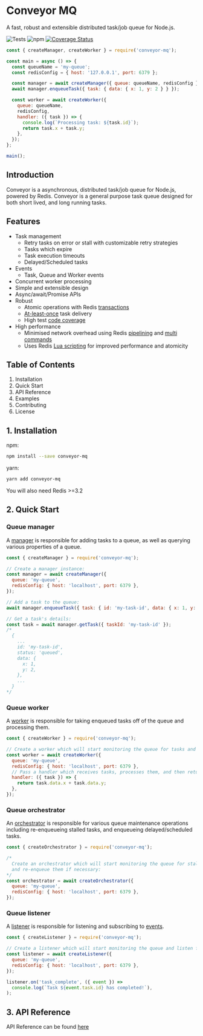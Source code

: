 # Conveyor MQ

A fast, robust and extensible distributed task/job queue for Node.js.

![Tests](https://github.com/jasrusable/conveyor-mq/workflows/Tests/badge.svg)
![npm](https://img.shields.io/npm/v/@jasrusable/conveyor-mq)
[![Coverage Status](https://coveralls.io/repos/github/jasrusable/conveyor-mq/badge.svg?branch=master)](https://coveralls.io/github/jasrusable/conveyor-mq?branch=master)

```js
const { createManager, createWorker } = require('conveyor-mq');

const main = async () => {
  const queueName = 'my-queue';
  const redisConfig = { host: '127.0.0.1', port: 6379 };

  const manager = await createManager({ queue: queueName, redisConfig });
  await manager.enqueueTask({ task: { data: { x: 1, y: 2 } } });

  const worker = await createWorker({
    queue: queueName,
    redisConfig,
    handler: ({ task }) => {
      console.log(`Processing task: ${task.id}`);
      return task.x + task.y;
    },
  });
};

main();
```

## Introduction

Conveyor is a asynchronous, distributed task/job queue for Node.js, powered by Redis. Conveyor is a general purpose task queue designed for both short lived, and long running tasks.

## Features

- Task management
  - Retry tasks on error or stall with customizable retry strategies
  - Tasks which expire
  - Task execution timeouts
  - Delayed/Scheduled tasks
- Events
  - Task, Queue and Worker events
- Concurrent worker processing
- Simple and extensible design
- Async/await/Promise APIs
- Robust
  - Atomic operations with Redis [transactions](https://redis.io/commands/multi)
  - [At-least-once](https://www.cloudcomputingpatterns.org/at_least_once_delivery/) task delivery
  - High test [code coverage](https://coveralls.io/github/jasrusable/conveyor-mq?branch=master)
- High performance
  - Minimised network overhead using Redis [pipelining](https://redis.io/topics/pipelining) and [multi commands](https://redis.io/commands/multi)
  - Uses Redis [Lua scripting](https://redis.io/commands/eval) for improved performance and atomicity

## Table of Contents

1. Installation
2. Quick Start
3. API Reference
4. Examples
5. Contributing
6. License

## 1. Installation

npm:

```bash
npm install --save conveyor-mq
```

yarn:

```bash
yarn add conveyor-mq
```

You will also need Redis >=3.2

## 2. Quick Start

### Queue manager

A [manager](https://jasrusable.github.io/conveyor-mq/index.html#createmanager) is responsible for adding tasks to a queue, as well as querying various properties of a queue.

```js
const { createManager } = require('conveyor-mq');

// Create a manager instance:
const manager = await createManager({
  queue: 'my-queue',
  redisConfig: { host: 'localhost', port: 6379 },
});

// Add a task to the queue:
await manager.enqueueTask({ task: { id: 'my-task-id', data: { x: 1, y: 2 } } });

// Get a task's details:
const task = await manager.getTask({ taskId: 'my-task-id' });
/*
  {
    ...
    id: 'my-task-id',
    status: 'queued',
    data: {
      x: 1,
      y: 2,
    },
    ...
  }
*/
```

### Queue worker

A [worker](https://jasrusable.github.io/conveyor-mq/index.html#createworker) is responsible for taking enqueued tasks off of the queue and processing them.

```js
const { createWorker } = require('conveyor-mq');

// Create a worker which will start monitoring the queue for tasks and process them:
const worker = await createWorker({
  queue: 'my-queue',
  redisConfig: { host: 'localhost', port: 6379 },
  // Pass a handler which receives tasks, processes them, and then returns the result of a task:
  handler: ({ task }) => {
    return task.data.x + task.data.y;
  },
});
```

### Queue orchestrator

An [orchestrator](https://jasrusable.github.io/conveyor-mq/index.html#createorchestrator) is responsible for various queue maintenance operations including re-enqueueing stalled tasks, and enqueueing delayed/scheduled tasks.

```js
const { createOrchestrator } = require('conveyor-mq');

/*
  Create an orchestrator which will start monitoring the queue for stalled tasks
  and re-enqueue them if necessary:
*/
const orchestrator = await createOrchestrator({
  queue: 'my-queue',
  redisConfig: { host: 'localhost', port: 6379 },
});
```

### Queue listener

A [listener](https://jasrusable.github.io/conveyor-mq/index.html#createlistener) is responsible for listening and subscribing to [events](https://jasrusable.github.io/conveyor-mq/enums/eventtypes.html).

```js
const { createListener } = require('conveyor-mq');

// Create a listener which will start monitoring the queue and listen for task_complete events:
const listener = await createListener({
  queue: 'my-queue',
  redisConfig: { host: 'localhost', port: 6379 },
});

listener.on('task_complete', ({ event }) =>
  console.log(`Task ${event.task.id} has completed!`),
);
```

## 3. API Reference

API Reference can be found [here](https://jasrusable.github.io/conveyor-mq/)
